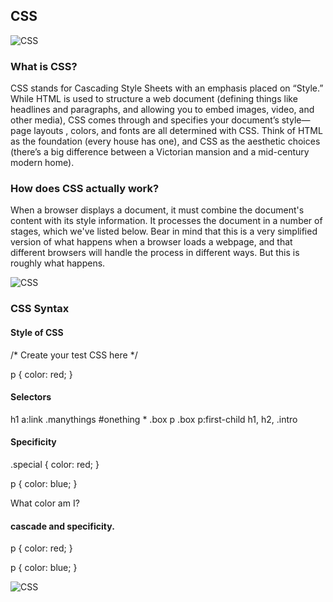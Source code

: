 ## CSS
![CSS](https://miro.medium.com/max/1400/0*0Jt6AoXxmN0n0qhN)

### What is CSS?

CSS stands for Cascading Style Sheets with an emphasis placed on “Style.”
While HTML is used to structure a web document (defining things like headlines and paragraphs, 
and allowing you to embed images, video, and other media), CSS comes through and specifies your document’s style—page layouts
, colors, and fonts are all determined with CSS. Think of HTML as the foundation (every house has one),
and CSS as the aesthetic choices (there’s a big difference between a Victorian mansion and a mid-century modern home).

### How does CSS actually work?
When a browser displays a document, it must combine the document's content with its style information. 
It processes the document in a number of stages, which we've listed below. 
Bear in mind that this is a very simplified version of what happens when a browser loads a webpage,
and that different browsers will handle the process in different ways. But this is roughly what happens.

![CSS](https://developer.mozilla.org/en-US/docs/Learn/CSS/First_steps/How_CSS_works/rendering.svg)

### CSS Syntax
#### Style of CSS
/* Create your test CSS here */

p {
  color: red;
}
#### Selectors


h1
a:link
.manythings
#onething
*
.box p
.box p:first-child
h1, h2, .intro

#### Specificity

.special {
  color: red;
}

p {
  color: blue;
}

<p class="special">What color am I?</p>

####  cascade and specificity.

p {
  color: red;
}

p {
  color: blue;
}


![CSS](https://www.w3schools.com/css/img_selector.gif)
